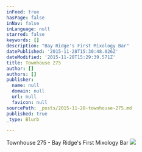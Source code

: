 ```yaml
---
inFeed: true
hasPage: false
inNav: false
inLanguage: null
starred: false
keywords: []
description: "Bay Ridge's First Mixology Bar"
datePublished: '2015-11-28T15:30:48.026Z'
dateModified: '2015-11-28T15:29:39.571Z'
title: Townhouse 275
author: []
authors: []
publisher:
  name: null
  domain: null
  url: null
  favicon: null
sourcePath: _posts/2015-11-28-townhouse-275.md
published: true
_type: Blurb

---
```

Townhouse 275 - Bay Ridge's First Mixology Bar
![](https://the-grid-user-content.s3-us-west-2.amazonaws.com/35967f96-2780-41c9-9747-5306a94709bf.jpg)